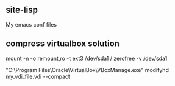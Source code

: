 site-lisp
---------

My emacs conf files


## compress virtualbox solution

mount -n -o remount,ro  -t   ext3   /dev/sda1   /
zerofree -v /dev/sda1

"C:\Program Files\Oracle\VirtualBox\VBoxManage.exe" modifyhd my_vdi_file.vdi --compact
